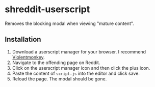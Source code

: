 # shreddit-userscript

Removes the blocking modal when viewing "mature content".

## Installation

1. Download a userscript manager for your browser. I recommend [Violentmonkey](https://violentmonkey.github.io/).
2. Navigate to the offending page on Reddit.
3. Click on the userscript manager icon and then click the plus icon.
4. Paste the content of `script.js` into the editor and click save.
5. Reload the page. The modal should be gone.
